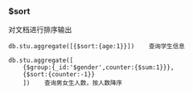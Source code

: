 ### $sort

对文档进行排序输出

```
db.stu.aggregate([{$sort:{age:1}}])    查询学生信息
```

```
db.stu.aggregate([
    {$group:{_id:'$gender',counter:{$sum:1}}},
    {$sort:{counter:-1}}
    ])    查询男女生人数，按人数降序
```



